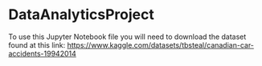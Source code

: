# DataAnalyticsProject
To use this Jupyter Notebook file you will need to download the dataset found at this link: https://www.kaggle.com/datasets/tbsteal/canadian-car-accidents-19942014

